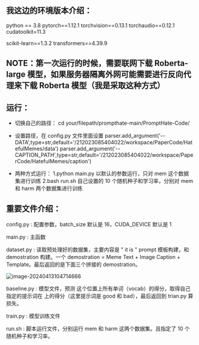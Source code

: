 ## 我这边的环境版本介绍：

python == 3.8
pytorch==1.12.1 
torchvision==0.13.1 
torchaudio==0.12.1 
cudatoolkit=11.3

scikit-learn==1.3.2
transformers==4.39.9

## NOTE：第一次运行的时候，需要联网下载 Roberta-large 模型，如果服务器隔离外网可能需要进行反向代理来下载 Roberta 模型（我是采取这种方式）



## 运行：

- 切换自己的路径： cd your/filepath/prompthate-main/PromptHate-Code/

- 设置路径，在 config.py 文件里面设置
    parser.add_argument('--DATA',type=str,default='/212023085404022/workspace/PaperCode/HatefulMemes/data')
    parser.add_argument('--CAPTION_PATH',type=str,default='/212023085404022/workspace/PaperCode/HatefulMemes/caption')
    
- 两种方式运行：
  1.python main.py
    以默认的参数运行，只对 mem 这个数据集进行训练
  2.bash run.sh
    自己设置的 10 个随机种子和学习率，分别对 mem 和 harm 两个数据集进行训练
  
  

## 重要文件介绍：

config.py : 配置参数，batch_size 默认是 16，CUDA_DEVICE 默认是 1

main.py : 主函数

dataset.py : 读取预处理好的数据集，主要内容是 " it is <mask> " prompt 模板构建，和 demostration 构建。一个 demostration = Meme Text + Image Caption + Template。最后返回的是下面三个拼接的 demostration。

![image-20240413104714666](C:\Users\cxmug\AppData\Roaming\Typora\typora-user-images\image-20240413104714666.png)

baseline.py : 模型文件，预测 <mask> 这个位置上所有单词（vocab）的得分，取得自己指定的提示词在 <mask> 上的得分（这里提示词是 good 和 bad），最后返回到 trian.py 算损失。

train.py : 模型训练文件

run.sh : 脚本运行文件，分别运行 mem 和 harm 这两个数据集。且指定了 10 个随机种子和学习率。